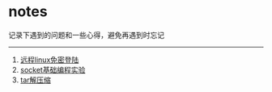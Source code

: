 # notes

记录下遇到的问题和一些心得，避免再遇到时忘记

------

1. [远程linux免密登陆](docs/远程linux免密登陆.md)
2. [socket基础编程实验](docs/socket编程实验.md)
3. [tar解压缩](docs/tar解压缩.md)
